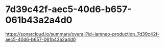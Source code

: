 # 7d39c42f-aec5-40d6-b657-061b43a2a4d0
https://sonarcloud.io/summary/overall?id=iamneo-production_7d39c42f-aec5-40d6-b657-061b43a2a4d0
